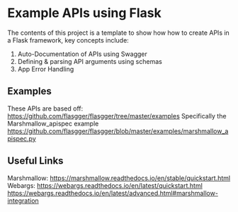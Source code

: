 # Example APIs using Flask 

The contents of this project is a template to show how how to create APIs in a Flask framework, key concepts include: 
1) Auto-Documentation of APIs using Swagger
2) Defining & parsing API arguments using schemas 
3) App Error Handling

## Examples

These APIs are based off: https://github.com/flasgger/flasgger/tree/master/examples
Specifically the Marshmallow_apispec example 
https://github.com/flasgger/flasgger/blob/master/examples/marshmallow_apispec.py

## Useful Links
Marshmallow: https://marshmallow.readthedocs.io/en/stable/quickstart.html
Webargs: https://webargs.readthedocs.io/en/latest/quickstart.html
https://webargs.readthedocs.io/en/latest/advanced.html#marshmallow-integration



